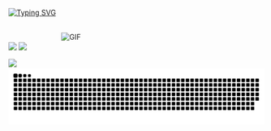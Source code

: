 [![Typing SVG](https://readme-typing-svg.herokuapp.com?font=Fira+Code&pause=1000&multiline=true&repeat=false&width=435&lines=Hi+%F0%9F%91%8B%2C+I'm+NengNgg+;a+enthusiastic+backend+developers+from+China)](https://git.io/typing-svg)

<br />
<img align="right" alt="GIF" src="https://i.imgur.com/8MupZHY.gif" width="400"/>
<br>
<!--状态展示：-->
<img align="center"  src="https://github-readme-stats.vercel.app/api?username=NengNgg&show_icons=true&theme=radical"/>

<!--语言使用统计：-->
<img align="center"  src="https://github-readme-stats.vercel.app/api/top-langs/?username=NengNgg&theme=radical&layout=compact"  />
<br>
<br>
 <img src="https://github-readme-stats.vercel.app/api?username=NengNgg&show_icons=true" />
<br>
<!-- 贪吃蛇 - 图片有 actions/Generate Snake 定时生成 -->
<picture>
  <source media="(prefers-color-scheme: dark)" srcset="./assets/github-snake-dark.svg"/>
  <source media="(prefers-color-scheme: light)" srcset="./assets/github-snake.svg"/>
  <img alt="github-snake" src="./assets/github-snake.svg"/>
</picture>
